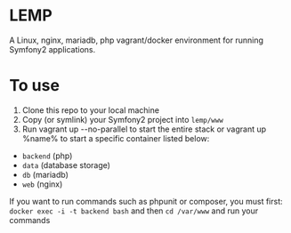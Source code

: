 LEMP
================

A Linux, nginx, mariadb, php vagrant/docker environment for running Symfony2 applications.

To use
======
1. Clone this repo to your local machine
2. Copy (or symlink) your Symfony2 project into ```lemp/www```
3. Run vagrant up --no-parallel to start the entire stack or vagrant up %name% to start a specific container listed below:
  - ```backend``` (php)
  - ```data``` (database storage)
  - ```db``` (mariadb)
  - ```web``` (nginx)
  
If you want to run commands such as phpunit or composer, you must first:
```docker exec -i -t backend bash```
and then ```cd /var/www``` and run your commands
